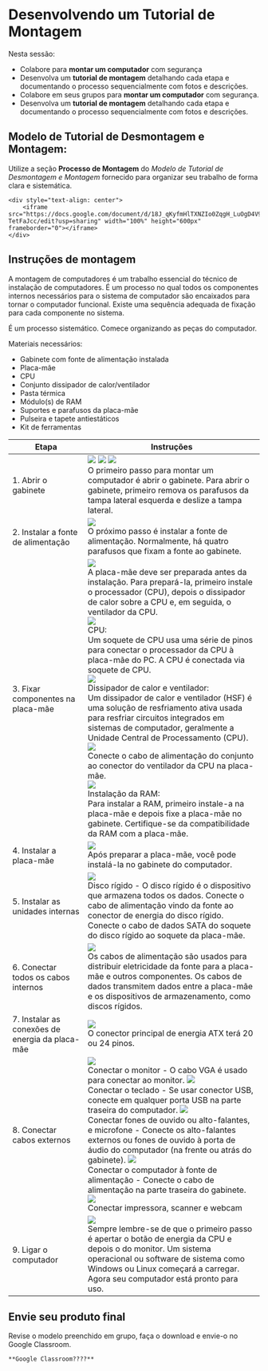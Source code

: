 # Desenvolvendo um Tutorial de Montagem

Nesta sessão:
- Colabore para **montar um computador** com segurança
- Desenvolva um **tutorial de montagem** detalhando cada etapa e documentando o processo sequencialmente com fotos e descrições.
- Colabore em seus grupos para **montar um computador** com segurança.
- Desenvolva um **tutorial de montagem** detalhando cada etapa e documentando o processo sequencialmente com fotos e descrições.

## Modelo de Tutorial de Desmontagem e Montagem:

Utilize a seção **Processo de Montagem** do *Modelo de Tutorial de Desmontagem e Montagem* fornecido para organizar seu trabalho de forma clara e sistemática.

```{raw} html
<div style="text-align: center">
    <iframe src="https://docs.google.com/document/d/18J_qKyfmHlTXNZIo0ZqgH_LuOgD4V9fQ0w-TetFaJcc/edit?usp=sharing" width="100%" height="600px" frameborder="0"></iframe>
</div>
```

## Instruções de montagem

A montagem de computadores é um trabalho essencial do técnico de instalação de computadores. É um processo no qual todos os componentes internos necessários para o sistema de computador são encaixados para tornar o computador funcional. Existe uma sequência adequada de fixação para cada componente no sistema.

É um processo sistemático. Comece organizando as peças do computador.

Materiais necessários:

- Gabinete com fonte de alimentação instalada
- Placa-mãe
- CPU
- Conjunto dissipador de calor/ventilador
- Pasta térmica
- Módulo(s) de RAM
- Suportes e parafusos da placa-mãe
- Pulseira e tapete antiestáticos
- Kit de ferramentas

| Etapa | Instruções |
|---|---|
| 1. Abrir o gabinete | ![](./images/S1a.png) ![](./images/S1b.png) ![](./images/S1c.png) <br> O primeiro passo para montar um computador é abrir o gabinete. Para abrir o gabinete, primeiro remova os parafusos da tampa lateral esquerda e deslize a tampa lateral. |
| 2. Instalar a fonte de alimentação | ![](./images/S2.png) <br> O próximo passo é instalar a fonte de alimentação. Normalmente, há quatro parafusos que fixam a fonte ao gabinete. |
| 3. Fixar componentes na placa-mãe | ![](./images/S3a.png) <br> A placa-mãe deve ser preparada antes da instalação. Para prepará-la, primeiro instale o processador (CPU), depois o dissipador de calor sobre a CPU e, em seguida, o ventilador da CPU. <br> ![](./images/S3b.png) <br> CPU:<br> Um soquete de CPU usa uma série de pinos para conectar o processador da CPU à placa-mãe do PC. A CPU é conectada via soquete de CPU. <br> ![](./images/S3c.png) <br> Dissipador de calor e ventilador:<br> Um dissipador de calor e ventilador (HSF) é uma solução de resfriamento ativa usada para resfriar circuitos integrados em sistemas de computador, geralmente a Unidade Central de Processamento (CPU). <br> ![](./images/S3d.png) <br> Conecte o cabo de alimentação do conjunto ao conector do ventilador da CPU na placa-mãe. <br> ![](./images/S3e.png) <br> Instalação da RAM: <br> Para instalar a RAM, primeiro instale-a na placa-mãe e depois fixe a placa-mãe no gabinete. Certifique-se da compatibilidade da RAM com a placa-mãe. |
| 4. Instalar a placa-mãe | ![](./images/S4.png) <br> Após preparar a placa-mãe, você pode instalá-la no gabinete do computador.|
| 5. Instalar as unidades internas | ![](./images/S5.png) <br> Disco rígido - O disco rígido é o dispositivo que armazena todos os dados. Conecte o cabo de alimentação vindo da fonte ao conector de energia do disco rígido. Conecte o cabo de dados SATA do soquete do disco rígido ao soquete da placa-mãe. |
| 6. Conectar todos os cabos internos | ![](./images/S6.png) <br> Os cabos de alimentação são usados para distribuir eletricidade da fonte para a placa-mãe e outros componentes. Os cabos de dados transmitem dados entre a placa-mãe e os dispositivos de armazenamento, como discos rígidos. |
| 7. Instalar as conexões de energia da placa-mãe | ![](./images/S7.png) <br> O conector principal de energia ATX terá 20 ou 24 pinos. |
| 8. Conectar cabos externos | ![](./images/S8a.png) <br> Conectar o monitor - O cabo VGA é usado para conectar ao monitor. ![](./images/S8b.png) <br> Conectar o teclado - Se usar conector USB, conecte em qualquer porta USB na parte traseira do computador. ![](./images/S8c.png) <br> Conectar fones de ouvido ou alto-falantes, e microfone - Conecte os alto-falantes externos ou fones de ouvido à porta de áudio do computador (na frente ou atrás do gabinete). ![](./images/S8d.png) <br> Conectar o computador à fonte de alimentação - Conecte o cabo de alimentação na parte traseira do gabinete.  ![](./images/S8e.png) <br> Conectar impressora, scanner e webcam |
| 9. Ligar o computador | ![](./images/S9.png) <br>Sempre lembre-se de que o primeiro passo é apertar o botão de energia da CPU e depois o do monitor. Um sistema operacional ou software de sistema como Windows ou Linux começará a carregar. Agora seu computador está pronto para uso. |

## Envie seu produto final

Revise o modelo preenchido em grupo, faça o download e envie-o no Google Classroom.

```{suggestionnote}
**Google Classroom????**
```


